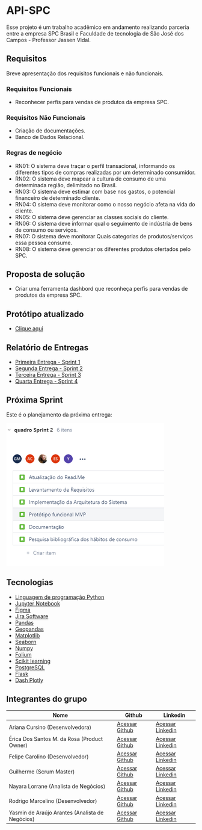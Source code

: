 # API-SPC

Esse projeto é um trabalho acadêmico em andamento realizando parceria entre a empresa SPC Brasil e Faculdade de tecnologia de São José dos Campos - Professor Jassen Vidal.

## Requisitos
Breve apresentação dos requisitos funcionais e não funcionais.

### Requisitos Funcionais
- Reconhecer perfis para vendas de produtos da empresa SPC.

### Requisitos Não Funcionais
- Criação de documentações.
- Banco de Dados Relacional.

### Regras de negócio
- RN01: O sistema deve traçar o perfil transacional, informando os diferentes tipos de compras realizadas por um determinado consumidor.
- RN02: O sistema deve mapear a cultura de consumo de uma determinada região, delimitado no Brasil.
- RN03: O sistema deve estimar com base nos gastos, o potencial financeiro de determinado cliente.
- RN04: O sistema deve monitorar como o nosso negócio afeta na vida do cliente.
- RN05: O sistema deve gerenciar as classes sociais do cliente.
- RN06: O sistema deve informar qual o seguimento de indústria de bens de consumo ou serviços.
- RN07: O sistema deve monitorar Quais categorias de produtos/serviços essa pessoa consume.
- RN08: O sistema deve gerenciar os diferentes produtos ofertados pelo SPC.

## Proposta de solução
- Criar uma ferramenta dashbord que reconheça perfis para vendas de produtos da empresa SPC.

## Protótipo atualizado
- [Clique aqui](https://www.figma.com/proto/FT6VW1l8mL6e9nLJG4E75F/prot%C3%B3tipo?node-id=3%3A1&viewport=210%2C421%2C0.6265624761581421&scaling=contain&page-id=0%3A1)

## Relatório de Entregas
- [Primeira Entrega - Sprint 1](https://github.com/EricaSantos2109/API-SPC/blob/main/relatorios-sprint/sprint1.md)
- [Segunda Entrega - Sprint 2](https://github.com)
- [Terceira Entrega - Sprint 3](https://github.com)
- [Quarta Entrega - Sprint 4](https://github.com)


## Próxima Sprint
Este é o planejamento da próxima entrega:

![Sprint 2](relatorios-sprint/sprint-dois.PNG)

## Tecnologias
- [Linguagem de programação Python](https://www.python.org/)
- [Jupyter Notebook](https://jupyter.org/)
- [Figma](https://www.figma.com/)
- [Jira Software](https://www.atlassian.com/br/software/jira)
- [Pandas](https://pandas.pydata.org/)
- [Geopandas](https://geopandas.org/)
- [Matplotlib](https://matplotlib.org/)
- [Seaborn](https://seaborn.pydata.org/)
- [Numpy](https://numpy.org/) 
- [Folium](https://python-visualization.github.io/folium/)
- [Scikit learning](https://scikit-learn.org/stable/)
- [PostgreSQL](https://www.postgresql.org/)
- [Flask](https://flask.palletsprojects.com/en/1.1.x/)
- [Dash Plotly](https://flask.palletsprojects.com/en/1.1.x/)

## Integrantes do grupo

| Nome | Github | Linkedin |
|--|--|--|
| Ariana Cursino (Desenvolvedora)| [Acessar Github](https://github.com/arcursino) | [Acessar Linkedin](https://www.linkedin.com/in/arcursino/) |
|Érica Dos Santos M. da Rosa (Product Owner)|[Acessar Github](https://github.com/EricaSantos2109)|[Acessar Linkedin](https://www.linkedin.com/in/%C3%A9rica-santos-2ab73516b/)|
|Felipe Carolino (Desenvolvedor)|[Acessar Github](https://github.com/felipecarolino) |[Acessar Linkedin](https://www.linkedin.com)
|Guilherme (Scrum Master)|[Acessar Github](https://github.com/guilhermemigliano) |[Acessar Linkedin](https://www.linkedin.com/in/guilhermemigliano/)
|Nayara Lorrane (Analista de Negócios)|[Acessar Github](https://github.com/nayaralorrane) |[Acessar Linkedin](https://www.linkedin.com/in/nayara-lorrane-765400157/)|
|Rodrigo Marcelino (Desenvolvedor) |[Acessar Github](https://github.com/RodrigoMarcelin) |[Acessar Linkedin](https://www.linkedin.com/in/rodrigo-marcelino-a5578ab8/)|
|Yasmin de Araújo Arantes (Analista de Negócios)|[Acessar Github](https://github.com) |[Acessar Linkedin](https://www.linkedin.com/in/yasmin-de-ara%C3%BAjo-arantes-52600215b/)|

